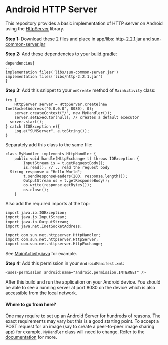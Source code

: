 # Android HTTP Server

This repository provides a basic implementation of HTTP server on Android using the [HttpServer](https://docs.oracle.com/javase/8/docs/jre/api/net/httpserver/spec/com/sun/net/httpserver/HttpServer.html) library.

**Step 1:** Download these 2 files and place in app/libs:
[http-2.2.1.jar](https://github.com/piyush-kgp/Android-Server/blob/master/app/libs/http-2.2.1.jar) and [sun-common-server.jar](https://github.com/piyush-kgp/Android-Server/blob/master/app/libs/sun-common-server.jar)

**Step 2:** Add these dependencies to your [build.gradle](https://github.com/piyush-kgp/Android-Server/blob/master/app/build.gradle):
```
dependencies{
...
implementation files('libs/sun-common-server.jar')
implementation files('libs/http-2.2.1.jar')
}
```
**Step 3:** Add this snippet to your `onCreate` method of `MainActivity` class:
```
try {
    HttpServer server = HttpServer.create(new InetSocketAddress("0.0.0.0", 8080), 0);
    server.createContext("/", new MyHandler());
    server.setExecutor(null); // creates a default executor
  server.start();
} catch (IOException e){
    Log.e("SUNServer", e.toString());
}
```

Separately add this class to the same file:
```
class MyHandler implements HttpHandler {
    public void handle(HttpExchange t) throws IOException {
        InputStream is = t.getRequestBody();
        is.read(); // .. read the request body
  String response = "Hello World";
        t.sendResponseHeaders(200, response.length());
        OutputStream os = t.getResponseBody();
        os.write(response.getBytes());
        os.close();
    }
```
Also add the required imports at the top:
```
import java.io.IOException;
import java.io.InputStream;
import java.io.OutputStream;
import java.net.InetSocketAddress;

import com.sun.net.httpserver.HttpHandler;
import com.sun.net.httpserver.HttpServer;
import com.sun.net.httpserver.HttpExchange;
```
See [MainActivity.java](https://github.com/piyush-kgp/Android-Server/blob/master/app/src/main/java/com/piyush/staticserver/MainActivity.java) for example.

**Step 4:** Add this permission in your `AndroidManifest.xml`:
```
<uses-permission android:name="android.permission.INTERNET" />
```

After this build and run the application on your Android device. You should be able to see a running server at port 8080 on the device which is also accessible from the local network.

#### Where to go from here?
One may require to set up an Android Server for hundreds of reasons. The exact requirements may vary but this is a good starting point. To accept a POST request for an image (say to create a peer-to-peer image sharing app) for example, `MyHandler` class will need to change. Refer to the [documentation](https://docs.oracle.com/javase/8/docs/jre/api/net/httpserver/spec/com/sun/net/httpserver/HttpServer.html) for more.